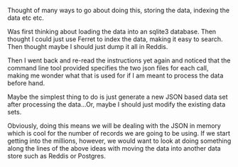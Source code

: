 Thought of many ways to go about doing this, storing the data, indexing the data etc etc.

Was first thinking about loading the data into an sqlite3 database.  Then thought I could just use Ferret to index the data, making it easy to search.
Then thought maybe I should just dump it all in Reddis.

Then I went back and re-read the instructions yet again and noticed that the command line tool provided specifies the two json files for each call, making me wonder what that
is used for if I am meant to process the data before hand.

Maybe the simplest thing to do is just generate a new JSON based data set after processing the data...Or, maybe I should just modify the existing data sets.

Obviously, doing this means we will be dealing with the JSON in memory which is cool for the number of records we are going to be using.  If we start getting into the millions, however,
we would want to look at doing something along the lines of the above ideas with moving the data into another data store such as Reddis or Postgres.
